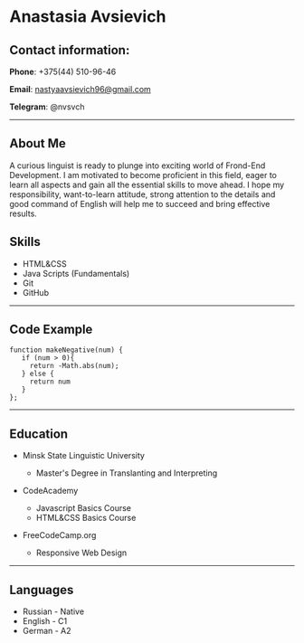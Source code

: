 # Anastasia Avsievich
## Contact information:
**Phone**: +375(44) 510-96-46

**Email**: nastyaavsievich96@gmail.com

**Telegram**: @nvsvch

---
## About Me

A curious linguist is ready to plunge into exciting world of
Frond-End Development. I am motivated to become proficient in this field, eager to learn all
aspects and gain all the essential skills to move ahead.
I hope my responsibility, want-to-learn attitude, strong attention to the details
and good command of English will help me to succeed and bring
effective results.


## Skills
 * HTML&CSS
 * Java Scripts (Fundamentals)
 * Git
 * GitHub

 ---
## Code Example
```
function makeNegative(num) {
   if (num > 0){
     return -Math.abs(num);
   } else {
     return num 
   }
};
```
---
## Education
 * Minsk State Linguistic University
    * Master's Degree in Translanting and Interpreting

 * CodeAcademy 
   * Javascript Basics Course
   * HTML&CSS Basics Course
* FreeCodeCamp.org
  * Responsive Web Design

---

## Languages
* Russian - Native
* English - C1
* German - A2
